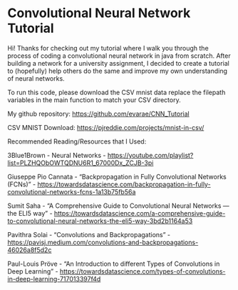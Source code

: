 # Convolutional Neural Network Tutorial
Hi! Thanks for checking out my tutorial where I walk you through the process of coding a convolutional neural network in java from scratch. After building a network for a university assignment, I decided to create a tutorial to (hopefully) help others do the same and improve my own understanding of neural networks. 

To run this code, please download the CSV mnist data replace the filepath variables in the main function to match your CSV directory.

My github repository:
https://github.com/evarae/CNN_Tutorial

CSV MNIST Download: 
https://pjreddie.com/projects/mnist-in-csv/

Recommended Reading/Resources that I Used:

3Blue1Brown - Neural Networks -  https://youtube.com/playlist?list=PLZHQObOWTQDNU6R1_67000Dx_ZCJB-3pi

Giuseppe Pio Cannata - “Backpropagation in Fully Convolutional Networks (FCNs)” - https://towardsdatascience.com/backpropagation-in-fully-convolutional-networks-fcns-1a13b75fb56a

Sumit Saha - “A Comprehensive Guide to Convolutional Neural Networks — the ELI5 way” - https://towardsdatascience.com/a-comprehensive-guide-to-convolutional-neural-networks-the-eli5-way-3bd2b1164a53

Pavithra Solai - “Convolutions and Backpropagations” - https://pavisj.medium.com/convolutions-and-backpropagations-46026a8f5d2c

Paul-Louis Pröve - “An Introduction to different Types of Convolutions in Deep Learning” - https://towardsdatascience.com/types-of-convolutions-in-deep-learning-717013397f4d
